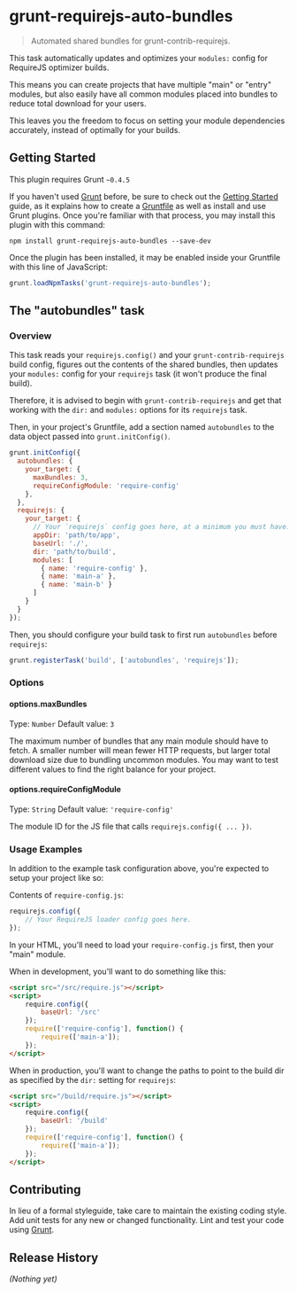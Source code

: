 # grunt-requirejs-auto-bundles

> Automated shared bundles for grunt-contrib-requirejs.

This task automatically updates and optimizes your `modules:` config for 
RequireJS optimizer builds. 

This means you can create projects that have multiple "main" or "entry" 
modules, but also easily have all common modules placed into bundles to reduce 
total download for your users.

This leaves you the freedom to focus on setting your module dependencies 
accurately, instead of optimally for your builds.

## Getting Started
This plugin requires Grunt `~0.4.5`

If you haven't used [Grunt](http://gruntjs.com/) before, be sure to check out 
the [Getting Started](http://gruntjs.com/getting-started) guide, as it explains 
how to create a [Gruntfile](http://gruntjs.com/sample-gruntfile) as well as 
install and use Grunt plugins. Once you're familiar with that process, you may 
install this plugin with this command:

```shell
npm install grunt-requirejs-auto-bundles --save-dev
```

Once the plugin has been installed, it may be enabled inside your Gruntfile 
with this line of JavaScript:

```js
grunt.loadNpmTasks('grunt-requirejs-auto-bundles');
```

## The "autobundles" task

### Overview

This task reads your `requirejs.config()` and your `grunt-contrib-requirejs` 
build config, figures out the contents of the shared bundles, then updates your 
`modules:` config for your `requirejs` task (it won't produce the final build).
 
Therefore, it is advised to begin with `grunt-contrib-requirejs` and get that 
working with the `dir:` and `modules:` options for its `requirejs` task.

Then, in your project's Gruntfile, add a section named `autobundles` to the 
data object passed into `grunt.initConfig()`.

```js
grunt.initConfig({
  autobundles: {
    your_target: {
      maxBundles: 3,
      requireConfigModule: 'require-config'
    },
  },
  requirejs: {
    your_target: {
      // Your `requirejs` config goes here, at a minimum you must have:
      appDir: 'path/to/app',
      baseUrl: './',
      dir: 'path/to/build',
      modules: [
        { name: 'require-config' },
        { name: 'main-a' },
        { name: 'main-b' }
      ]
    }
  }
});
```

Then, you should configure your build task to first run `autobundles` before 
`requirejs`:

```js
grunt.registerTask('build', ['autobundles', 'requirejs']);
```


### Options

#### options.maxBundles
Type: `Number`
Default value: `3`

The maximum number of bundles that any main module should have to fetch. A
smaller number will mean fewer HTTP requests, but larger total download size
due to bundling uncommon modules. You may want to test different values to
find the right balance for your project.

#### options.requireConfigModule
Type: `String`
Default value: `'require-config'`

The module ID for the JS file that calls `requirejs.config({ ... })`.


### Usage Examples

In addition to the example task configuration above, you're expected to setup
your project like so:

Contents of `require-config.js`:

```js
requirejs.config({
    // Your RequireJS loader config goes here.
});
```

In your HTML, you'll need to load your `require-config.js` first, then your
"main" module.

When in development, you'll want to do something like this:

```html
<script src="/src/require.js"></script>
<script>
    require.config({
        baseUrl: '/src'
    });
    require(['require-config'], function() {
        require(['main-a']);
    });
</script>
```

When in production, you'll want to change the paths to point to the build dir
as specified by the `dir:` setting for `requirejs`:

```html
<script src="/build/require.js"></script>
<script>
    require.config({
        baseUrl: '/build'
    });
    require(['require-config'], function() {
        require(['main-a']);
    });
</script>
```

## Contributing
In lieu of a formal styleguide, take care to maintain the existing coding 
style. Add unit tests for any new or changed functionality. Lint and test your 
code using [Grunt](http://gruntjs.com/).

## Release History
_(Nothing yet)_

